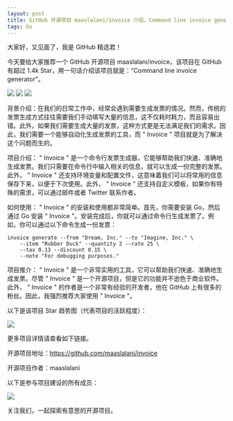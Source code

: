```yaml
---
layout: post
title: GitHub 开源项目 maaslalani/invoice 介绍，Command line invoice generator
tags: Go
---
```


大家好，又见面了，我是 GitHub 精选君！

今天要给大家推荐一个 GitHub 开源项目 maaslalani/invoice，该项目在 GitHub 有超过 1.4k Star，用一句话介绍该项目就是：“Command line invoice generator”。


![](https://github.com/maaslalani/nap/assets/42545625/16dae9d9-390c-49b6-aedd-3f882b17f57b)
![](https://vhs.charm.sh/vhs-66CMd4UQuXkuxX9djHUnGX.gif)
![](https://github.com/maaslalani/nap/assets/42545625/13153de2-dfa1-41e6-a18e-4d3a5cea5b74)





背景介绍：在我们的日常工作中，经常会遇到需要生成发票的情况。然而，传统的发票生成方式往往需要我们手动填写大量的信息，这不仅耗时耗力，而且容易出错。此外，如果我们需要生成大量的发票，这种方式更是无法满足我们的需求。因此，我们需要一个能够自动化生成发票的工具，而 " Invoice " 项目就是为了解决这个问题而生的。

项目介绍： " Invoice " 是一个命令行发票生成器，它能够帮助我们快速、准确地生成发票。我们只需要在命令行中输入相关的信息，就可以生成一份完整的发票。此外， " Invoice " 还支持环境变量和配置文件，这意味着我们可以将常用的信息保存下来，以便于下次使用。此外， " Invoice " 还支持自定义模板，如果你有特殊的需求，可以通过邮件或者 Twitter 联系作者。

如何使用： " Invoice " 的安装和使用都非常简单。首先，你需要安装 Go，然后通过 Go 安装 " Invoice "。安装完成后，你就可以通过命令行生成发票了。例如，你可以通过以下命令生成一份发票：

```
invoice generate --from "Dream, Inc." --to "Imagine, Inc." \
    --item "Rubber Duck" --quantity 2 --rate 25 \
    --tax 0.13 --discount 0.15 \
    --note "For debugging purposes."
```

项目推介： " Invoice " 是一个非常实用的工具，它可以帮助我们快速、准确地生成发票。尽管 " Invoice " 是一个开源项目，但是它的功能并不逊色于商业软件。此外， " Invoice " 的作者是一个非常有经验的开发者，他在 GitHub 上有很多的粉丝。因此，我强烈推荐大家使用 " Invoice "。





以下是该项目 Star 趋势图（代表项目的活跃程度）：

![](https://api.star-history.com/svg?repos=maaslalani/invoice&type=Timeline)

更多项目详情请查看如下链接。

开源项目地址：https://github.com/maaslalani/invoice 

开源项目作者：maaslalani

以下是参与项目建设的所有成员：

![](https://contrib.rocks/image?repo=maaslalani/invoice)

关注我们，一起探索有意思的开源项目。

